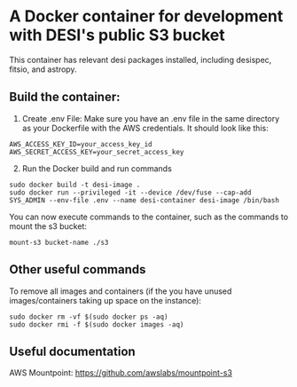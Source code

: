 # A Docker container for development with DESI's public S3 bucket

This container has relevant desi packages installed, including desispec, fitsio, and astropy.

## Build the container:

1. Create .env File: Make sure you have an .env file in the same directory as your Dockerfile with the AWS credentials. It should look like this:

```
AWS_ACCESS_KEY_ID=your_access_key_id
AWS_SECRET_ACCESS_KEY=your_secret_access_key
```

2. Run the Docker build and run commands
```
sudo docker build -t desi-image .
sudo docker run --privileged -it --device /dev/fuse --cap-add SYS_ADMIN --env-file .env --name desi-container desi-image /bin/bash
```

You can now execute commands to the container, such as the commands to mount the s3 bucket:

```
mount-s3 bucket-name ./s3
```

## Other useful commands

To remove all images and containers (if the you have unused images/containers taking up space on the instance):

```
sudo docker rm -vf $(sudo docker ps -aq)
sudo docker rmi -f $(sudo docker images -aq)
```

## Useful documentation

AWS Mountpoint:
https://github.com/awslabs/mountpoint-s3
